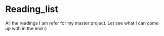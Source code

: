 # Reading_list
All the readings I am refer for my master project. Let see what I can come up with in the end :)
